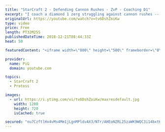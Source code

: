 ```yaml
---
title: "StarCraft 2 - Defending Cannon Rushes - ZvP - Coaching D1"
excerpt: "I coach a diamond 1 zerg struggling against cannon rushes -- Watch live at https://www.twitch.tv/x5_pig"
originalUrl: https://youtube.com/watch?v=tv6DshZoiKw
type: video
price: Free
length: PT32M25S
publishedDateTime: 2018-12-21T08:44:33Z
heat: 50

featuredContent: "<iframe width=\"800\" height=\"500\" frameborder=\"0\" src=\"https://www.youtube.com/embed/tv6DshZoiKw\" allow=\"accelerometer; autoplay; encrypted-media; gyroscope; picture-in-picture\" allowfullscreen></iframe>"

provider:
  name: PiG
  domain: youtube.com

topics:
  - StarCraft 2
  - Protoss

images:
  - url: https://i.ytimg.com/vi/tv6DshZoiKw/maxresdefault.jpg
    width: 1280
    height: 720
    isCached: true

secured: "nu7CzftlHx4vMs4Mm1jLgnMPldvAX3/NTr/AHEoNZRL25zaWK9WQC3i14bxtKGwrQZTvCbxxSlGvWKoKXoI++A0da92Xd2Gxut3Gj8X20v1zKUUK7PxAPXPz3SUJtmtFx9HNfzQzyqXgVdG4pcvOhK/3bDy7NBE8y2/ro9ViAcG8smXZfJ8EEFRr1czYmnKuEESoiji0MnsEy0XaeVLDH9aT84rWLfuWg3TR9SspbXR2Ob6M6CNAxWS4UPflZ5W8Hb3A3lQCGb6pja4963Grh4TbTu0kDfnjrWg+8Dz2yAvATGMnsp/beYpze9BPTlh5aQGpiXJ7kFzwSaYy9q/RKBssCxCm1xxSIWmf7k3f1ypo1yKS/x3y5LRlOq9K/Pnm4CLO8iYZISFuT3NW0jDyQ8QPYsHF8MK3hBco98f3Nl4=;aw7XXAXactLnEsmdncrmMQ=="
---
```


